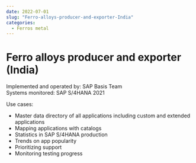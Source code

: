 ```yaml
---
date: 2022-07-01
slug: "Ferro-alloys-producer-and-exporter-India"
categories:
  - Ferros metal
---
```

# Ferro alloys producer and exporter (India)

Implemented and operated by: SAP Basis Team<br>
Systems monitored: SAP S/4HANA 2021

<!-- more -->

Use cases: 

- Master data directory of all applications including custom and extended applications 
- Mapping applications with catalogs
- Statistics in SAP S/4HANA production 
- Trends on app popularity
- Prioritizing support
- Monitoring testing progress